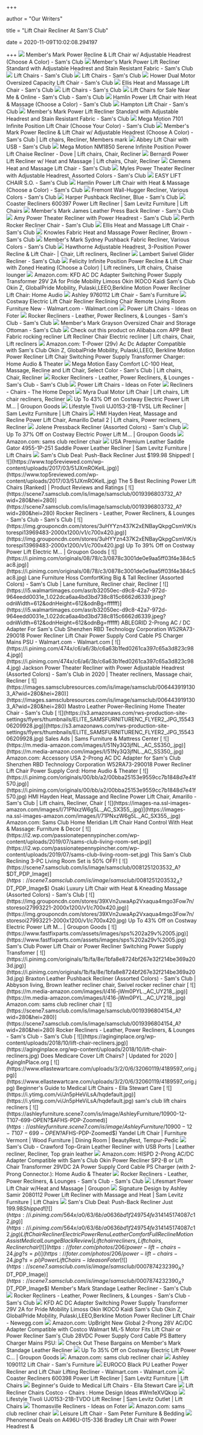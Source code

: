 +++
        
author = "Our Writers"
        
title = "Lift Chair Recliner At Sam'S Club"
        
date = 2020-11-09T10:02:08.294197
        
+++
[ ![](https://scene7.samsclub.com/is/image/samsclub/0007874226690_A?$DT_PDP_Image$)](https://scene7.samsclub.com/is/image/samsclub/0007874226690_A?$DT_PDP_Image$) Member's Mark Power Recline & Lift Chair w/ Adjustable Headrest (Choose A  Color) - Sam's Club
[ ![](https://scene7.samsclub.com/is/image/samsclub/0019396804627_A)](https://scene7.samsclub.com/is/image/samsclub/0019396804627_A) Member's Mark Power Lift Recliner Standard with Adjustable Headrest and  Stain Resistant Fabric - Sam's Club
[ ![](https://scene7.samsclub.com/is/image/samsclub/0060587634376_A?wid=280&hei=280)](https://scene7.samsclub.com/is/image/samsclub/0060587634376_A?wid=280&hei=280) Lift Chairs - Sam's Club
[ ![](https://scene7.samsclub.com/is/image/samsclub/0007874229293_A?$img_size_380x380$)](https://scene7.samsclub.com/is/image/samsclub/0007874229293_A?$img_size_380x380$) Lift Chairs - Sam's Club
[ ![](https://images.samsclubresources.com/is/image/samsclub/0060587626823_A?$DT_PDP_Image$)](https://images.samsclubresources.com/is/image/samsclub/0060587626823_A?$DT_PDP_Image$) Hower Dual Motor Oversized Capacity Lift Chair - Sam's Club
[ ![](https://scene7.samsclub.com/is/image/samsclub/0060587626825_A)](https://scene7.samsclub.com/is/image/samsclub/0060587626825_A) Ellis Heat and Massage Lift Chair - Sam's Club
[ ![](https://scene7.samsclub.com/is/image/samsclub/0060587631648_A?wid=280&hei=280)](https://scene7.samsclub.com/is/image/samsclub/0060587631648_A?wid=280&hei=280) Lift Chairs - Sam's Club
[ ![](https://scene7.samsclub.com/is/image/samsclub/0060587634377_A?wid=280&hei=280)](https://scene7.samsclub.com/is/image/samsclub/0060587634377_A?wid=280&hei=280) Lift Chairs for Sale Near Me & Online - Sam's Club - Sam's Club
[ ![](https://scene7.samsclub.com/is/image/samsclub/0060587634377_A)](https://scene7.samsclub.com/is/image/samsclub/0060587634377_A) Hamlin Power Lift Chair with Heat & Massage (Choose a Color) - Sam's Club
[ ![](https://images.samsclubresources.com/is/image/samsclub/0060587618791_A?wid=280&hei=280)](https://images.samsclubresources.com/is/image/samsclub/0060587618791_A?wid=280&hei=280) Hampton Lift Chair - Sam's Club
[ ![](https://scene7.samsclub.com/is/image/samsclub/0019396804627_B?wid=280&hei=280)](https://scene7.samsclub.com/is/image/samsclub/0019396804627_B?wid=280&hei=280) Member's Mark Power Lift Recliner Standard with Adjustable Headrest and  Stain Resistant Fabric - Sam's Club
[ ![](https://images.samsclubresources.com/is/image/samsclub/0040610811709_A?wid=280&hei=280)](https://images.samsclubresources.com/is/image/samsclub/0040610811709_A?wid=280&hei=280) Mega Motion 7101 Infinite Position Lift Chair (Choose Your Color) - Sam's  Club
[ ![](https://i.pinimg.com/originals/5c/b2/11/5cb21134271fe344e55a83b96e3ba76c.jpg)](https://i.pinimg.com/originals/5c/b2/11/5cb21134271fe344e55a83b96e3ba76c.jpg) Member's Mark Power Recline & Lift Chair w/ Adjustable Headrest (Choose A  Color) - Sam's Club | Lift chairs, Recliner, Members mark
[ ![](https://images.samsclubresources.com/is/image/samsclub/0060587637657_A?wid=280&hei=280)](https://images.samsclubresources.com/is/image/samsclub/0060587637657_A?wid=280&hei=280) Abbey Lift Chair with USB - Sam's Club
[ ![](https://i.pinimg.com/originals/6b/38/22/6b3822e56565707f55bff637fe1f10fb.jpg)](https://i.pinimg.com/originals/6b/38/22/6b3822e56565707f55bff637fe1f10fb.jpg) Mega Motion NM1850 Serene Infinite Position Power Lift Chaise Recliner -  Dove | Lift chairs, Chair, Recliner
[ ![](https://i.pinimg.com/originals/ef/3b/e5/ef3be538c7b73ffb512b33e13ba8a205.jpg)](https://i.pinimg.com/originals/ef/3b/e5/ef3be538c7b73ffb512b33e13ba8a205.jpg) Bernardi Power Lift Recliner w/ Heat and Massage | Lift chairs, Chair,  Recliner
[ ![](https://scene7.samsclub.com/is/image/samsclub/0060587626824_A)](https://scene7.samsclub.com/is/image/samsclub/0060587626824_A) Clemens Heat and Massage Lift Chair - Sam's Club
[ ![](x-raw-image:///af8ba133aab204d0e94e972a0bde443de9f3b18e42e98d16b543c37c13d7ce7c)](x-raw-image:///af8ba133aab204d0e94e972a0bde443de9f3b18e42e98d16b543c37c13d7ce7c) Myles Power Theater Recliner with Adjustable Headrest, Assorted Colors - Sam's  Club
[ ![](https://scene7.samsclub.com/is/image/samsclub/0078864514431_A?$DT_PDP_Image$)](https://scene7.samsclub.com/is/image/samsclub/0078864514431_A?$DT_PDP_Image$) EASY LIFT CHAIR S.O. - Sam's Club
[ ![](https://scene7.samsclub.com/is/image/samsclub/0060587634377_B?wid=280&hei=280)](https://scene7.samsclub.com/is/image/samsclub/0060587634377_B?wid=280&hei=280) Hamlin Power Lift Chair with Heat & Massage (Choose a Color) - Sam's Club
[ ![](x-raw-image:///e301f0adaa2653f02c30dc7304be4d265de030b89c6e96d0e2dc75405c353103)](x-raw-image:///e301f0adaa2653f02c30dc7304be4d265de030b89c6e96d0e2dc75405c353103) Fremont Wall-Hugger Recliner, Various Colors - Sam's Club
[ ![](x-raw-image:///57824a35925f8d772887b7e0a605fc275d638821fef22214d87b5daf3bf6377f)](x-raw-image:///57824a35925f8d772887b7e0a605fc275d638821fef22214d87b5daf3bf6377f) Harper Pushback Recliner, Blue - Sam's Club
[ ![](https://imageresizer.furnituredealer.net/img/remote/images.furnituredealer.net/img/products%2Fcoaster%2Fcolor%2Frecliners%20-%20coaster_600397-b1.jpg?width=1024&height=768&scale=both&trim.threshold=50&trim.percentpadding=10)](https://imageresizer.furnituredealer.net/img/remote/images.furnituredealer.net/img/products%2Fcoaster%2Fcolor%2Frecliners%20-%20coaster_600397-b1.jpg?width=1024&height=768&scale=both&trim.threshold=50&trim.percentpadding=10) Coaster Recliners 600397 Power Lift Recliner | Sam Levitz Furniture | Lift  Chairs
[ ![](https://scene7.samsclub.com/is/image/samsclub/0081162903014_A?wid=280&hei=280)](https://scene7.samsclub.com/is/image/samsclub/0081162903014_A?wid=280&hei=280) Member's Mark James Leather Press Back Recliner - Sam's Club
[ ![](https://scene7.samsclub.com/is/image/samsclub/0084344910243_A)](https://scene7.samsclub.com/is/image/samsclub/0084344910243_A) Amy Power Theater Recliner with Power Headrest - Sam's Club
[ ![](x-raw-image:///6776dd70fb0b0165ede39410b1566d09ba3831a91e194711da69b71f0e67b120)](x-raw-image:///6776dd70fb0b0165ede39410b1566d09ba3831a91e194711da69b71f0e67b120) Perth Rocker Recliner Chair - Sam's Club
[ ![](https://scene7.samsclub.com/is/image/samsclub/0060587626825_B?wid=280&hei=280)](https://scene7.samsclub.com/is/image/samsclub/0060587626825_B?wid=280&hei=280) Ellis Heat and Massage Lift Chair - Sam's Club
[ ![](https://scene7.samsclub.com/is/image/samsclub/0060587631909_A?wid=280&hei=280)](https://scene7.samsclub.com/is/image/samsclub/0060587631909_A?wid=280&hei=280) Knowles Fabric Heat and Massage Power Recliner, Brown - Sam's Club
[ ![](https://scene7.samsclub.com/is/image/samsclub/0064439191421_A?wid=280&hei=280)](https://scene7.samsclub.com/is/image/samsclub/0064439191421_A?wid=280&hei=280) Member's Mark Sydney Pushback Fabric Recliner, Various Colors - Sam's Club
[ ![](https://i.pinimg.com/originals/d8/08/f9/d808f9afc7496046f857d2768ed40436.jpg)](https://i.pinimg.com/originals/d8/08/f9/d808f9afc7496046f857d2768ed40436.jpg) Hawthorne Adjustable Headrest, 3-Position Power Recline & Lift Chair- |  Chair, Lift recliners, Recliner
[ ![](https://scene7.samsclub.com/is/image/samsclub/0842479061340_A?wid=280&hei=280)](https://scene7.samsclub.com/is/image/samsclub/0842479061340_A?wid=280&hei=280) Lambert Swivel Glider Recliner - Sam's Club
[ ![](https://i.pinimg.com/564x/59/ba/a4/59baa46d3d6b92f70205e3b7489276e9.jpg)](https://i.pinimg.com/564x/59/ba/a4/59baa46d3d6b92f70205e3b7489276e9.jpg) Felicity Infinite Position Power Recline & Lift Chair with Zoned Heating  (Choose a Color) | Lift recliners, Lift chairs, Chaise lounger
[ ![](https://images-na.ssl-images-amazon.com/images/I/615691CawZL._AC_SX425_.jpg)](https://images-na.ssl-images-amazon.com/images/I/615691CawZL._AC_SX425_.jpg) Amazon.com: KFD AC DC Adapter Switching Power Supply Transformer 29V 2A for  Pride Mobility Limoss Okin IKOCO Kaidi Sam's Club Okin Z, GlobalPride  Mobility, Pulaski,LEEO,Berkline Motion Power Recliner Lift Chair: Home Audio
[ ![](https://samsfurniture.net/wp-content/uploads/2019/06/Ashley-9760112-Lift-Chair.png)](https://samsfurniture.net/wp-content/uploads/2019/06/Ashley-9760112-Lift-Chair.png) Ashley 9760112 Lift Chair - Sam's Furniture
[ ![](https://i5.walmartimages.com/asr/22d84c1d-a41d-4f0a-93b7-b3e36d22c327_1.e5543f149e5642fd7a1231ee20468271.jpeg)](https://i5.walmartimages.com/asr/22d84c1d-a41d-4f0a-93b7-b3e36d22c327_1.e5543f149e5642fd7a1231ee20468271.jpeg) Costway Electric Lift Chair Recliner Reclining Chair Remote Living Room  Furniture New - Walmart.com - Walmart.com
[ ![](https://foter.com/photos/title/power-lift-chairs.jpg)](https://foter.com/photos/title/power-lift-chairs.jpg) Power Lift Chairs - Ideas on Foter
[ ![](https://scene7.samsclub.com/is/image/samsclub/0081162903028_A?wid=280&hei=280)](https://scene7.samsclub.com/is/image/samsclub/0081162903028_A?wid=280&hei=280) Rocker Recliners - Leather, Power Recliners, & Lounges - Sam's Club - Sam's  Club
[ ![](https://scene7.samsclub.com/is/image/samsclub/0001939680201_A?wid=280&hei=280)](https://scene7.samsclub.com/is/image/samsclub/0001939680201_A?wid=280&hei=280) Member's Mark Grayson Oversized Chair and Storage Ottoman - Sam's Club
[ ![](https://i.pinimg.com/originals/bd/45/9e/bd459e604b3520d161fdc15b49cc9441.jpg)](https://i.pinimg.com/originals/bd/45/9e/bd459e604b3520d161fdc15b49cc9441.jpg) Check out this product on Alibaba.com APP Best Fabric rocking recliner Lift  Recliner Chair Electric recliner | Lift chairs, Chair, Lift recliners
[ ![](https://images-na.ssl-images-amazon.com/images/I/81s%2BZ-iCxgL._AC_SL1500_.jpg)](https://images-na.ssl-images-amazon.com/images/I/81s%2BZ-iCxgL._AC_SL1500_.jpg) Amazon.com: T-Power (29v) Ac Dc Adapter Compatible with Sam's Club Okin Z,  GlobalPride Mobility, Pulaski,LEEO, Berkline Motion Power Recliner Lift  Chair Switching Power Supply Transformer Charger: Home Audio & Theater
[ ![](https://i.pinimg.com/originals/87/67/c2/8767c2a2b26658b316dd31b3a7d82042.jpg)](https://i.pinimg.com/originals/87/67/c2/8767c2a2b26658b316dd31b3a7d82042.jpg) Mega Motion Easy Comfort LC-100 Heat, Massage, Recline and Lift Chair,  Select Color - Sam's Club | Lift chairs, Chair, Recliner
[ ![](https://scene7.samsclub.com/is/image/samsclub/0019396806983_A?wid=280&hei=280)](https://scene7.samsclub.com/is/image/samsclub/0019396806983_A?wid=280&hei=280) Rocker Recliners - Leather, Power Recliners, & Lounges - Sam's Club - Sam's  Club
[ ![](https://foter.com/photos/236/power-lift-recliners.jpg?s=pi)](https://foter.com/photos/236/power-lift-recliners.jpg?s=pi) Power Lift Chairs - Ideas on Foter
[ ![](https://images.homedepot-static.com/productImages/7a6e06f9-c8ce-49dc-91b2-cc5f89715ed3/svn/brown-merax-recliners-pp192670aad-64_400.jpg)](https://images.homedepot-static.com/productImages/7a6e06f9-c8ce-49dc-91b2-cc5f89715ed3/svn/brown-merax-recliners-pp192670aad-64_400.jpg) Recliners - Chairs - The Home Depot
[ ![](https://i.pinimg.com/originals/81/ce/2c/81ce2c92ac07c3ab12a8d01c3ce1d118.jpg)](https://i.pinimg.com/originals/81/ce/2c/81ce2c92ac07c3ab12a8d01c3ce1d118.jpg) Myra Dual Motor Lift Chair | Lift chairs, Lift chair recliners, Recliner
[ ![](https://img.grouponcdn.com/stores/34fGuLfPHfKHpgMBA2E7MD5AJUuc/storespi10928975-2000x1200/v1/sc600x600.jpg)](https://img.grouponcdn.com/stores/34fGuLfPHfKHpgMBA2E7MD5AJUuc/storespi10928975-2000x1200/v1/sc600x600.jpg) Up To 43% Off on Costway Electric Power Lift M... | Groupon Goods
[ ![](https://imageresizer.furnituredealer.net/img/remote/images.furnituredealer.net/img/products%2Flifestyle%2Fcolor%2Ftivoli-1_188301534-bysi3pydqpuczfzwppvyn7w.jpg?width=1024&height=768&scale=both&trim.threshold=50&trim.percentpadding=10)](https://imageresizer.furnituredealer.net/img/remote/images.furnituredealer.net/img/products%2Flifestyle%2Fcolor%2Ftivoli-1_188301534-bysi3pydqpuczfzwppvyn7w.jpg?width=1024&height=768&scale=both&trim.threshold=50&trim.percentpadding=10) Lifestyle Tivoli UJ0153-21B-TVSL Lift Recliner | Sam Levitz Furniture | Lift  Chairs
[ ![](https://i.pinimg.com/736x/70/69/f1/7069f11e053e783347b93f38a94175f1.jpg)](https://i.pinimg.com/736x/70/69/f1/7069f11e053e783347b93f38a94175f1.jpg) HMI Hayden Heat, Massage and Recline Power Lift Chair, Amarillo Detail 2 | Lift  chairs, Power recliners, Recliner
[ ![](https://scene7.samsclub.com/is/image/samsclub/0081162903042_B?wid=280&hei=280)](https://scene7.samsclub.com/is/image/samsclub/0081162903042_B?wid=280&hei=280) Jolene Pressback Recliner (Assorted Colors) - Sam's Club
[ ![](https://img.grouponcdn.com/stores/RWry2v5KwBoZGwcysyERTcESRbh/storesoi25932839-2000x1200/v1/c700x420.jpg)](https://img.grouponcdn.com/stores/RWry2v5KwBoZGwcysyERTcESRbh/storesoi25932839-2000x1200/v1/c700x420.jpg) Up To 37% Off on Costway Electric Power Lift M... | Groupon Goods
[ ![](https://m.media-amazon.com/images/I/41Iq6EcNLAL._AC_UY218_.jpg)](https://m.media-amazon.com/images/I/41Iq6EcNLAL._AC_UY218_.jpg) Amazon.com: sams club recliner chair
[ ![](https://imageresizer.furnituredealer.net/img/remote/images.furnituredealer.net/img/products%2Fusa_premium_leather%2Fcolor%2Fsaddle%20gator_095249554-b_zkj7qebfechm3h0dhywow.jpg?width=1024&height=768&scale=both&trim.threshold=50&trim.percentpadding=10)](https://imageresizer.furnituredealer.net/img/remote/images.furnituredealer.net/img/products%2Fusa_premium_leather%2Fcolor%2Fsaddle%20gator_095249554-b_zkj7qebfechm3h0dhywow.jpg?width=1024&height=768&scale=both&trim.threshold=50&trim.percentpadding=10) USA Premium Leather Saddle Gator 4955-1P-251 Saddle Power Leather Recliner  | Sam Levitz Furniture | Lift Chairs
[ ![](https://hip2save.com/wp-content/uploads/2019/04/Conroe-High-Leg-Recliner-with-Kidney-Accent-Pillow-1.jpg?fit=1200%2C630&strip=all)](https://hip2save.com/wp-content/uploads/2019/04/Conroe-High-Leg-Recliner-with-Kidney-Accent-Pillow-1.jpg?fit=1200%2C630&strip=all) Sam's Club Deal: Push-Back Recliner Just $199.98 Shipped!
[ ![](https://www.top5reviewed.com/wp-content/uploads/2017/03/51JXmROKelL.jpg)](https://www.top5reviewed.com/wp-content/uploads/2017/03/51JXmROKelL.jpg) The 5 Best Reclining Power Lift Chairs [Ranked] | Product Reviews and  Ratings
[ ![](https://scene7.samsclub.com/is/image/samsclub/0019396803732_A?wid=280&hei=280)](https://scene7.samsclub.com/is/image/samsclub/0019396803732_A?wid=280&hei=280) Rocker Recliners - Leather, Power Recliners, & Lounges - Sam's Club - Sam's  Club
[ ![](https://img.grouponcdn.com/stores/3uHYYzn437K2xENBayQkpgCsmVtK/storespi13969483-2000x1200/v1/c700x420.jpg)](https://img.grouponcdn.com/stores/3uHYYzn437K2xENBayQkpgCsmVtK/storespi13969483-2000x1200/v1/c700x420.jpg) Up To 39% Off on Costway Power Lift Electric M... | Groupon Goods
[ ![](https://i.pinimg.com/originals/08/78/c3/0878c3001de0e9aa5ff03f4e384c5ac8.jpg)](https://i.pinimg.com/originals/08/78/c3/0878c3001de0e9aa5ff03f4e384c5ac8.jpg) Lane Furniture Hoss ComfortKing Big & Tall Recliner (Assorted Colors) - Sam's  Club | Lane furniture, Recliner chair, Recliner
[ ![](https://i5.walmartimages.com/asr/b32050ec-d9c8-42a7-972d-964eedd0031e_1.022dca6aa4bd3bd738c815c6662d6339.jpeg?odnWidth=612&odnHeight=612&odnBg=ffffff)](https://i5.walmartimages.com/asr/b32050ec-d9c8-42a7-972d-964eedd0031e_1.022dca6aa4bd3bd738c815c6662d6339.jpeg?odnWidth=612&odnHeight=612&odnBg=ffffff) ABLEGRID 2-Prong AC / DC Adapter For Sam's Club Shenzhen RBD Technology  Corporation W52RA73-290018 Power Recliner Lift Chair Power Supply Cord  Cable PS Charger Mains PSU - Walmart.com - Walmart.com
[ ![](https://i.pinimg.com/474x/c6/a6/3b/c6a63b1fed0261ca397c65a3d823c984.jpg)](https://i.pinimg.com/474x/c6/a6/3b/c6a63b1fed0261ca397c65a3d823c984.jpg) Jackson Power Theater Recliner with Power Adjustable Headrest (Assorted  Colors) - Sam's Club in 2020 | Theater recliners, Massage chair, Recliner
[ ![](https://images.samsclubresources.com/is/image/samsclub/0064439191303_A?wid=280&hei=280)](https://images.samsclubresources.com/is/image/samsclub/0064439191303_A?wid=280&hei=280) Mastro Leather Power-Reclining Home Theater Chair - Sam's Club
[ ![](https://s3.amazonaws.com/rws-production-site-settings/flyers/thumbnails/ELITE_SAMSFURNITURENC_FLYER2_JPG_1554306209928.jpg)](https://s3.amazonaws.com/rws-production-site-settings/flyers/thumbnails/ELITE_SAMSFURNITURENC_FLYER2_JPG_1554306209928.jpg) Sales Ads | Sams Furniture & Mattress Center
[ ![](https://m.media-amazon.com/images/I/51Ny3Q3jfNL._AC_SS350_.jpg)](https://m.media-amazon.com/images/I/51Ny3Q3jfNL._AC_SS350_.jpg) Amazon.com: Accessory USA 2-Prong AC DC Adapter for Sam's Club Shenzhen RBD  Technology Corporation W52RA73-290018 Power Recliner Lift Chair Power  Supply Cord: Home Audio & Theater
[ ![](https://i.pinimg.com/originals/00/bb/a2/00bba25153e9559cc7b1848d7e41f570.jpg)](https://i.pinimg.com/originals/00/bb/a2/00bba25153e9559cc7b1848d7e41f570.jpg) HMI Hayden Heat, Massage and Recline Power Lift Chair, Amarillo - Sam's Club  | Lift chairs, Recliner, Chair
[ ![](https://images-na.ssl-images-amazon.com/images/I/71PNxzW6g5L._AC_SX355_.jpg)](https://images-na.ssl-images-amazon.com/images/I/71PNxzW6g5L._AC_SX355_.jpg) Amazon.com: Sams Club Home Meridian Lift Chair Hand Control With Heat &  Massage: Furniture & Decor
[ ![](https://i2.wp.com/passionatepennypincher.com/wp-content/uploads/2019/07/sams-club-living-room-set.jpg)](https://i2.wp.com/passionatepennypincher.com/wp-content/uploads/2019/07/sams-club-living-room-set.jpg) This Sam's Club Reclining 3-PC Living Room Set is 50% OFF!
[ ![](https://scene7.samsclub.com/is/image/samsclub/0081251203532_A?$DT_PDP_Image$)](https://scene7.samsclub.com/is/image/samsclub/0081251203532_A?$DT_PDP_Image$) Osaki Luxury Lift Chair with Heat & Kneading Massage (Assorted Colors) - Sam's  Club
[ ![](https://img.grouponcdn.com/stores/39XVn2uwaAp2Vxaqua4mgo3Fow7n/storesoi27993221-2000x1200/v1/c700x420.jpg)](https://img.grouponcdn.com/stores/39XVn2uwaAp2Vxaqua4mgo3Fow7n/storesoi27993221-2000x1200/v1/c700x420.jpg) Up To 43% Off on Costway Electric Power Lift M... | Groupon Goods
[ ![](https://www.fastfixparts.com/assets/images/sps%202a29v%2005.jpg)](https://www.fastfixparts.com/assets/images/sps%202a29v%2005.jpg) Sam's Club Power Lift Chair or Power Recliner Switching Power Supply  Transfomer
[ ![](https://i.pinimg.com/originals/1b/fa/8e/1bfa8e8724bf267e32f214be369a203d.jpg)](https://i.pinimg.com/originals/1b/fa/8e/1bfa8e8724bf267e32f214be369a203d.jpg) Braxton Leather Pushback Recliner (Assorted Colors) - Sam's Club | Abbyson  living, Brown leather recliner chair, Swivel rocker recliner chair
[ ![](https://m.media-amazon.com/images/I/416-jWm0PYL._AC_UY218_.jpg)](https://m.media-amazon.com/images/I/416-jWm0PYL._AC_UY218_.jpg) Amazon.com: sams club recliner chair
[ ![](https://scene7.samsclub.com/is/image/samsclub/0019396804154_A?wid=280&hei=280)](https://scene7.samsclub.com/is/image/samsclub/0019396804154_A?wid=280&hei=280) Rocker Recliners - Leather, Power Recliners, & Lounges - Sam's Club - Sam's  Club
[ ![](https://aginginplace.org/wp-content/uploads/2018/10/lift-chair-recliners.jpg)](https://aginginplace.org/wp-content/uploads/2018/10/lift-chair-recliners.jpg) Does Medicare Cover Lift Chairs? | Updated for 2020 | AgingInPlace.org
[ ![](https://www.ellastewartcare.com/uploads/3/2/0/6/32060119/4189597_orig.jpg)](https://www.ellastewartcare.com/uploads/3/2/0/6/32060119/4189597_orig.jpg) Beginner's Guide to Medical Lift Chairs - Ella Stewart Care
[ ![](https://i.ytimg.com/vi/Jn5pHeViLsA/hqdefault.jpg)](https://i.ytimg.com/vi/Jn5pHeViLsA/hqdefault.jpg) sam's club lift chairs recliners
[ ![](https://ashleyfurniture.scene7.com/is/image/AshleyFurniture/10900-12-T107-699-OPEN?$AFHS-PDP-Zoomed$)](https://ashleyfurniture.scene7.com/is/image/AshleyFurniture/10900-12-T107-699-OPEN?$AFHS-PDP-Zoomed$) Yandel Lift Chair | Furniture Vermont | Wood Furniture | Dining Room |  BeautyRest, Tempur-Pedic
[ ![](https://i.pinimg.com/originals/ae/12/8d/ae128daa7143eaae97a8941f1ab4c076.jpg)](https://i.pinimg.com/originals/ae/12/8d/ae128daa7143eaae97a8941f1ab4c076.jpg) Sam's Club - Crawford Top-Grain Leather Recliner with USB Ports | Leather  recliner, Recliner, Top grain leather
[ ![](https://images-na.ssl-images-amazon.com/images/I/61uSI70FgLL._AC_SL1000_.jpg)](https://images-na.ssl-images-amazon.com/images/I/61uSI70FgLL._AC_SL1000_.jpg) Amazon.com: HISPD 2-Prong AC/DC Adapter Compatible with Sam's Club Okin  Power Recliner SP2-B or Lift Chair Transformer 29VDC 2A Power Supply Cord  Cable PS Charger (with 2-Prong Connector.): Home Audio & Theater
[ ![](https://scene7.samsclub.com/is/image/samsclub/0019469600093_A?wid=280&hei=280)](https://scene7.samsclub.com/is/image/samsclub/0019469600093_A?wid=280&hei=280) Rocker Recliners - Leather, Power Recliners, & Lounges - Sam's Club - Sam's  Club
[ ![](https://img.grouponcdn.com/stores/TuUzBPKS1L9qCzGWx6Z858evfnL/storespi7260159-2500x1500/v1/c700x420.jpg)](https://img.grouponcdn.com/stores/TuUzBPKS1L9qCzGWx6Z858evfnL/storespi7260159-2500x1500/v1/c700x420.jpg) Lifesmart Power Lift Chair w/Heat and Massage | Groupon
[ ![](https://imageresizer.furnituredealer.net/img/remote/images.furnituredealer.net/img/products%2Fsignature_design_by_ashley%2Fcolor%2Fsamir_2080112-b1.jpg?width=1024&height=768&scale=both&trim.threshold=50&trim.percentpadding=10)](https://imageresizer.furnituredealer.net/img/remote/images.furnituredealer.net/img/products%2Fsignature_design_by_ashley%2Fcolor%2Fsamir_2080112-b1.jpg?width=1024&height=768&scale=both&trim.threshold=50&trim.percentpadding=10) Signature Design by Ashley Samir 2080112 Power Lift Recliner with Massage  and Heat | Sam Levitz Furniture | Lift Chairs
[ ![](https://hip2save.com/wp-content/uploads/2019/04/Jaxon-Leather-Press-Back-Recliner.jpg?resize=1024%2C768&strip=all)](https://hip2save.com/wp-content/uploads/2019/04/Jaxon-Leather-Press-Back-Recliner.jpg?resize=1024%2C768&strip=all) Sam's Club Deal: Push-Back Recliner Just $199.98 Shipped!
[ ![](https://i.pinimg.com/564x/a0/63/6b/a0636bd1f249754fe314145174087c12.jpg)](https://i.pinimg.com/564x/a0/63/6b/a0636bd1f249754fe314145174087c12.jpg) Lift Chair Recliner Electric Power Renu Leather Comfort Full Recline Motion  Assist Medical Lounge Black Review | Lift chair recliners, Lift chairs, Recliner  chair
[ ![](https://foter.com/photos/206/power-lift-chairs-24.jpg?s=pi)](https://foter.com/photos/206/power-lift-chairs-24.jpg?s=pi) Power Lift Chairs - Ideas on Foter
[ ![](https://scene7.samsclub.com/is/image/samsclub/0007874232390_A?$DT_PDP_Image$)](https://scene7.samsclub.com/is/image/samsclub/0007874232390_A?$DT_PDP_Image$) Member's Mark Standage Leather Recliner - Sam's Club
[ ![](https://scene7.samsclub.com/is/image/samsclub/0007874231517_A?wid=280&hei=280)](https://scene7.samsclub.com/is/image/samsclub/0007874231517_A?wid=280&hei=280) Rocker Recliners - Leather, Power Recliners, & Lounges - Sam's Club - Sam's  Club
[ ![](https://c1.neweggimages.com/ProductImage/V2AT_1_20190329102443295.jpg)](https://c1.neweggimages.com/ProductImage/V2AT_1_20190329102443295.jpg) KFD AC DC Adapter Switching Power Supply Transformer 29V 2A for Pride  Mobility Limoss Okin IKOCO Kaidi Sam's Club Okin Z, GlobalPride Mobility,  Pulaski,LEEO,Berkline Motion Power Recliner Lift Chair - Newegg.com
[ ![](https://images-na.ssl-images-amazon.com/images/I/7143FGxeMZL._AC_SL1400_.jpg)](https://images-na.ssl-images-amazon.com/images/I/7143FGxeMZL._AC_SL1400_.jpg) Amazon.com: UpBright New Global 2-Prong 28V AC/DC Adapter Compatible with  Costco Walmart ML-5 Motor Fits Lift Chair or Power Recliner Sam's Club  28VDC Power Supply Cord Cable PS Battery Charger Mains PSU:
[ ![](https://images.prod.meredith.com/product/e608c7a6157ee342a656b0749c4a2909/1565904721861/l/members-mark-standage-leather-recliner)](https://images.prod.meredith.com/product/e608c7a6157ee342a656b0749c4a2909/1565904721861/l/members-mark-standage-leather-recliner) Check Out These Bargains on Member's Mark Standage Leather Recliner
[ ![](https://img.grouponcdn.com/stores/3q9Ye79BCXtXTwGNiF9BoP6RxQEM/storesoi42564377-2000x1200/v1/c700x420.jpg)](https://img.grouponcdn.com/stores/3q9Ye79BCXtXTwGNiF9BoP6RxQEM/storesoi42564377-2000x1200/v1/c700x420.jpg) Up To 35% Off on Costway Electric Lift Power C... | Groupon Goods
[ ![](https://m.media-amazon.com/images/I/51+DSPVhSrL._AC_UY218_.jpg)](https://m.media-amazon.com/images/I/51+DSPVhSrL._AC_UY218_.jpg) Amazon.com: sams club recliner chair
[ ![](https://samsfurniture.net/wp-content/uploads/2019/06/Ashley-1090112-Lift-Chair.png)](https://samsfurniture.net/wp-content/uploads/2019/06/Ashley-1090112-Lift-Chair.png) Ashley 1090112 Lift Chair - Sam's Furniture
[ ![](https://i5.walmartimages.com/asr/e8cd3a42-d6a0-4b75-bb3b-7b10843b8c89_1.496c7dc031ec279f8602feb3534a73e5.jpeg)](https://i5.walmartimages.com/asr/e8cd3a42-d6a0-4b75-bb3b-7b10843b8c89_1.496c7dc031ec279f8602feb3534a73e5.jpeg) EUROCO Black PU Leather Power Recliner and Lift Chair Lifting Recliner -  Walmart.com - Walmart.com
[ ![](https://imageresizer.furnituredealer.net/img/remote/images.furnituredealer.net/img/products%2Fcoaster%2Fcolor%2Frecliners%20-%20coaster_600398-b1.jpg?width=1024&height=768&scale=both&trim.threshold=50&trim.percentpadding=10)](https://imageresizer.furnituredealer.net/img/remote/images.furnituredealer.net/img/products%2Fcoaster%2Fcolor%2Frecliners%20-%20coaster_600398-b1.jpg?width=1024&height=768&scale=both&trim.threshold=50&trim.percentpadding=10) Coaster Recliners 600398 Power Lift Recliner | Sam Levitz Furniture | Lift  Chairs
[ ![](https://www.ellastewartcare.com/uploads/3/2/0/6/32060119/4499206_orig.jpg)](https://www.ellastewartcare.com/uploads/3/2/0/6/32060119/4499206_orig.jpg) Beginner's Guide to Medical Lift Chairs - Ella Stewart Care
[ ![](https://i2.wp.com/clodaghcollection.com/wp-content/uploads/2016/08/recliner-lift-chairs-sams-club.jpg)](https://i2.wp.com/clodaghcollection.com/wp-content/uploads/2016/08/recliner-lift-chairs-sams-club.jpg) Lift Recliner Chairs Costco - Chairs : Home Design Ideas #Wm1eXVQkxp
[ ![](https://imageresizer.furnituredealer.net/img/remote/images.furnituredealer.net/img/products%2Flifestyle%2Fcolor%2Ftivoli-1_uj0153-21b-tvdo-bxsyeo7x3xku6svacfotw-w.jpg?width=1024&height=768&scale=both&trim.threshold=50&trim.percentpadding=10)](https://imageresizer.furnituredealer.net/img/remote/images.furnituredealer.net/img/products%2Flifestyle%2Fcolor%2Ftivoli-1_uj0153-21b-tvdo-bxsyeo7x3xku6svacfotw-w.jpg?width=1024&height=768&scale=both&trim.threshold=50&trim.percentpadding=10) Lifestyle Tivoli UJ0153-21B-TVDO Lift Recliner | Sam Levitz Outlet | Lift  Chairs
[ ![](https://foter.com/photos/240/thomasville-leather-choices-genuine-leather-wing-back-recliner-chair-21006-113a.jpg?s=pi)](https://foter.com/photos/240/thomasville-leather-choices-genuine-leather-wing-back-recliner-chair-21006-113a.jpg?s=pi) Thomasville Recliners - Ideas on Foter
[ ![](https://m.media-amazon.com/images/I/71soI9UVh0L._AC_UY218_.jpg)](https://m.media-amazon.com/images/I/71soI9UVh0L._AC_UY218_.jpg) Amazon.com: sams club recliner chair
[ ![](https://sampeter.com/wp-content/uploads/IMG_0715.jpg)](https://sampeter.com/wp-content/uploads/IMG_0715.jpg) Leisure Lift Chair - Sam Peter Furniture & Bedding
[ ![](https://images.prod.meredith.com/product/ecb0b53fdcda3feb25161f7b5850db8c/1557565837514/l/a496u-015-336-bradley-lift-chair-with-power-headrest-and)](https://images.prod.meredith.com/product/ecb0b53fdcda3feb25161f7b5850db8c/1557565837514/l/a496u-015-336-bradley-lift-chair-with-power-headrest-and) Phenomenal Deals on A496U-015-336 Bradley Lift Chair with Power Headrest &
